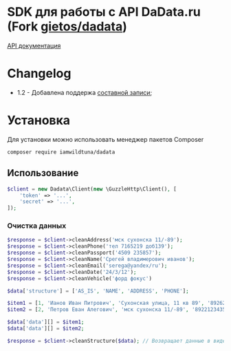 SDK для работы с API DaData.ru (Fork [gietos/dadata](https://github.com/gietos/dadata))
=================

[API документация](https://dadata.ru/api/clean/)

<a name="links"><h1>Changelog</h1></a>

- 1.2 - Добавлена поддержа [составной записи](https://dadata.ru/api/clean/#request-record);  

# Установка  
Для установки можно использовать менеджер пакетов Composer

    composer require iamwildtuna/dadata

## Использование

``` php
$client = new Dadata\Client(new \GuzzleHttp\Client(), [
    'token' => '...',
    'secret' => '...',
]);
```

### Очистка данных

``` php
$response = $client->cleanAddress('мск сухонска 11/-89');
$response = $client->cleanPhone('тел 7165219 доб139');
$response = $client->cleanPassport('4509 235857');
$response = $client->cleanName('Срегей владимерович иванов');
$response = $client->cleanEmail('serega@yandex/ru');
$response = $client->cleanDate('24/3/12');
$response = $client->cleanVehicle('форд фокус')

$data['structure'] = ['AS_IS', 'NAME', 'ADDRESS', 'PHONE'];

$item1 = [1, 'Ианов Иван Питрович', 'Сухонская улица, 11 кв 89', '89262223344'];
$item2 = [2, 'Петров Еван Алегович', 'мск сухонска 11/-89', '89221234356'];

$data['data'][] = $item1;
$data['data'][] = $item2;

$response = $client->cleanStructure($data); // Возвращает данные в виде ассоциативного массива
```
